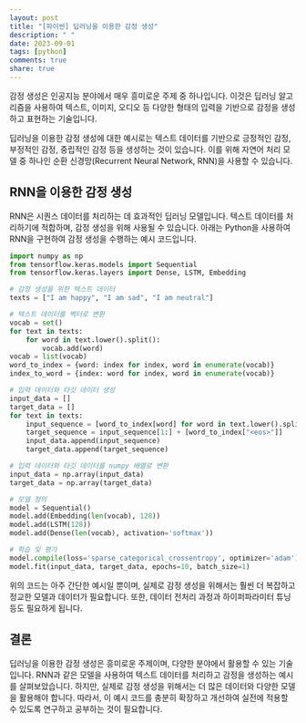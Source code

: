 ```yaml
---
layout: post
title: "[파이썬] 딥러닝을 이용한 감정 생성"
description: " "
date: 2023-09-01
tags: [python]
comments: true
share: true
---
```


감정 생성은 인공지능 분야에서 매우 흥미로운 주제 중 하나입니다. 이것은 딥러닝 알고리즘을 사용하여 텍스트, 이미지, 오디오 등 다양한 형태의 입력을 기반으로 감정을 생성하고 표현하는 기술입니다.

딥러닝을 이용한 감정 생성에 대한 예시로는 텍스트 데이터를 기반으로 긍정적인 감정, 부정적인 감정, 중립적인 감정 등을 생성하는 것이 있습니다. 이를 위해 자연어 처리 모델 중 하나인 순환 신경망(Recurrent Neural Network, RNN)을 사용할 수 있습니다.

## RNN을 이용한 감정 생성

RNN은 시퀀스 데이터를 처리하는 데 효과적인 딥러닝 모델입니다. 텍스트 데이터를 처리하기에 적합하며, 감정 생성을 위해 사용될 수 있습니다. 아래는 Python을 사용하여 RNN을 구현하여 감정 생성을 수행하는 예시 코드입니다.

```python
import numpy as np
from tensorflow.keras.models import Sequential
from tensorflow.keras.layers import Dense, LSTM, Embedding

# 감정 생성을 위한 텍스트 데이터
texts = ["I am happy", "I am sad", "I am neutral"]

# 텍스트 데이터를 벡터로 변환
vocab = set()
for text in texts:
    for word in text.lower().split():
        vocab.add(word)
vocab = list(vocab)
word_to_index = {word: index for index, word in enumerate(vocab)}
index_to_word = {index: word for index, word in enumerate(vocab)}

# 입력 데이터와 타깃 데이터 생성
input_data = []
target_data = []
for text in texts:
    input_sequence = [word_to_index[word] for word in text.lower().split()]
    target_sequence = input_sequence[1:] + [word_to_index["<eos>"]]
    input_data.append(input_sequence)
    target_data.append(target_sequence)

# 입력 데이터와 타깃 데이터를 numpy 배열로 변환
input_data = np.array(input_data)
target_data = np.array(target_data)

# 모델 정의
model = Sequential()
model.add(Embedding(len(vocab), 128))
model.add(LSTM(128))
model.add(Dense(len(vocab), activation='softmax'))

# 학습 및 평가
model.compile(loss='sparse_categorical_crossentropy', optimizer='adam')
model.fit(input_data, target_data, epochs=10, batch_size=1)
```

위의 코드는 아주 간단한 예시일 뿐이며, 실제로 감정 생성을 위해서는 훨씬 더 복잡하고 정교한 모델과 데이터가 필요합니다. 또한, 데이터 전처리 과정과 하이퍼파라미터 튜닝 등도 필요하게 됩니다.

## 결론

딥러닝을 이용한 감정 생성은 흥미로운 주제이며, 다양한 분야에서 활용할 수 있는 기술입니다. RNN과 같은 모델을 사용하여 텍스트 데이터를 처리하고 감정을 생성하는 예시를 살펴보았습니다. 하지만, 실제로 감정 생성을 위해서는 더 많은 데이터와 다양한 모델을 활용해야 합니다. 따라서, 이 예시 코드를 충분히 확장하고 개선하여 실전에 적용할 수 있도록 연구하고 공부하는 것이 필요합니다.